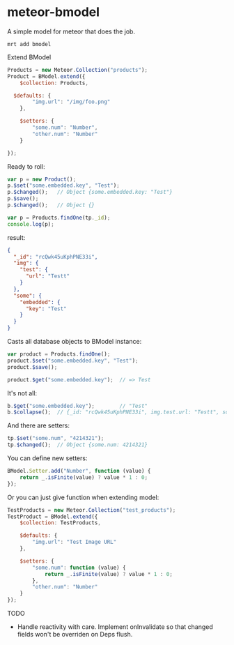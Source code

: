 meteor-bmodel
=============

A simple model for meteor that does the job.

`mrt add bmodel`

Extend BModel

```js
Products = new Meteor.Collection("products");
Product = BModel.extend({
	$collection: Products,

  $defaults: {
		"img.url": "/img/foo.png"
	},

	$setters: {
		"some.num": "Number",
		"other.num": "Number"
	}

});

```

Ready to roll:

```js
var p = new Product();
p.$set("some.embedded.key", "Test");
p.$changed();	// Object {some.embedded.key: "Test"}
p.$save();
p.$changed();	// Object {}

var p = Products.findOne(tp._id);
console.log(p);
```

result:
```json
{
  "_id": "rcQwk45uKphPNE33i",
  "img": {
    "test": {
      "url": "Testt"
    }
  },
  "some": {
    "embedded": {
      "key": "Test"
    }
  }
}
```

Casts all database objects to BModel instance:

```js
var product = Products.findOne();
product.$set("some.embedded.key", "Test");
product.$save();

product.$get("some.embedded.key");  // => Test
```

It's not all:
```js
b.$get("some.embedded.key");		// "Test"
b.$collapse();	// {_id: "rcQwk45uKphPNE33i", img.test.url: "Testt", some.embedded.key: "Test"}
```

And there are setters:
```js
tp.$set("some.num", "4214321");
tp.$changed();	// Object {some.num: 4214321}
```

You can define new setters:
```js
BModel.Setter.add("Number", function (value) {
	return _.isFinite(value) ? value * 1 : 0;
});
```

Or you can just give function when extending model:
```js
TestProducts = new Meteor.Collection("test_products");
TestProduct = BModel.extend({
	$collection: TestProducts,

	$defaults: {
		"img.url": "Test Image URL"
	},

	$setters: {
		"some.num": function (value) {
			return _.isFinite(value) ? value * 1 : 0;
		},
		"other.num": "Number"
	}
});
```

TODO
- Handle reactivity with care. Implement onInvalidate so that changed fields won't be overriden on Deps flush.
